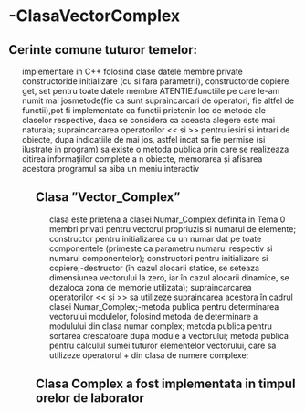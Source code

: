 # -ClasaVectorComplex

<h2> Cerinte comune tuturor temelor: </h2>
<ul>
<il>implementare in C++ folosind clase</il>
<il>datele membre private</il>
<il>constructoride initializare (cu si fara parametrii), constructorde copiere</il>
<il>get, set pentru toate datele membre</il>
<il>ATENTIE:functiile  pe   care   le-am   numit   mai   josmetode(fie   ca   sunt  supraincarcari   de operatori, fie altfel de functii),pot fi implementate ca functii prietenin loc de metode ale claselor respective, daca se considera ca aceasta alegere este mai naturala;</il>
<il>supraincarcarea  operatorilor  <<  si  >>  pentru  iesiri  si  intrari  de  obiecte,  dupa  indicatiile  de mai jos, astfel incat sa fie permise (si ilustrate in program)</il>
<il>sa existe o metoda publica prin care se realizeaza citirea informațiilor complete a n obiecte, memorarea și afisarea acestora</il>
<il>programul sa aiba un meniu interactiv</il>
<ul>

<h2> Clasa ”Vector_Complex” </h2>
<ul>
 <il>clasa este prietena a clasei Numar_Complex definita în Tema 0</il>
 <il>membri privati pentru vectorul propriuzis si numarul de elemente;</il>
 <il>constructor pentru initializarea cu un numar dat pe toate componentele (primeste ca parametru numarul respectiv si numarul componentelor);</il>
 <il>constructori pentru initializare si copiere;-destructor (în cazul alocarii statice, se seteaza dimensiunea vectorului la zero, iar în cazul alocarii dinamice, se dezaloca zona de memorie utilizata);</il>
 <il>supraincarcarea operatorilor << și >> sa utilizeze supraincarea acestora în cadrul clasei Numar_Complex;-metoda   publica   pentru   determinarea   vectorului   modulelor,   folosind   metoda   de determinare a modulului din clasa numar complex;</il>
 <il>metoda publica pentru sortarea crescatoare dupa module a vectorului;</il>
 <il>metoda  publica  pentru  calculul  sumei  tuturor  elementelor  vectorului,  care  sa  utilizeze operatorul + din clasa de numere complexe;</il>
</ul>

<h2>Clasa Complex a fost implementata in timpul orelor de laborator</h2>
